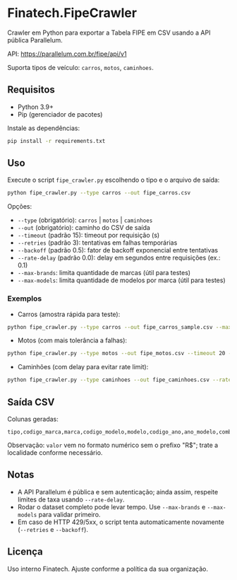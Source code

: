 # Finatech.FipeCrawler

Crawler em Python para exportar a Tabela FIPE em CSV usando a API pública Parallelum.

API: https://parallelum.com.br/fipe/api/v1

Suporta tipos de veículo: `carros`, `motos`, `caminhoes`.

## Requisitos

- Python 3.9+
- Pip (gerenciador de pacotes)

Instale as dependências:

```bash
pip install -r requirements.txt
```

## Uso

Execute o script `fipe_crawler.py` escolhendo o tipo e o arquivo de saída:

```bash
python fipe_crawler.py --type carros --out fipe_carros.csv
```

Opções:

- `--type` (obrigatório): `carros` | `motos` | `caminhoes`
- `--out` (obrigatório): caminho do CSV de saída
- `--timeout` (padrão 15): timeout por requisição (s)
- `--retries` (padrão 3): tentativas em falhas temporárias
- `--backoff` (padrão 0.5): fator de backoff exponencial entre tentativas
- `--rate-delay` (padrão 0.0): delay em segundos entre requisições (ex.: 0.1)
- `--max-brands`: limita quantidade de marcas (útil para testes)
- `--max-models`: limita quantidade de modelos por marca (útil para testes)

### Exemplos

- Carros (amostra rápida para teste):

```bash
python fipe_crawler.py --type carros --out fipe_carros_sample.csv --max-brands 2 --max-models 3 --rate-delay 0.1
```

- Motos (com mais tolerância a falhas):

```bash
python fipe_crawler.py --type motos --out fipe_motos.csv --timeout 20 --retries 5
```

- Caminhões (com delay para evitar rate limit):

```bash
python fipe_crawler.py --type caminhoes --out fipe_caminhoes.csv --rate-delay 0.15
```

## Saída CSV

Colunas geradas:

```
tipo,codigo_marca,marca,codigo_modelo,modelo,codigo_ano,ano_modelo,combustivel,sigla_combustivel,codigo_fipe,mes_referencia,valor
```

Observação: `valor` vem no formato numérico sem o prefixo "R$"; trate a localidade conforme necessário.

## Notas

- A API Parallelum é pública e sem autenticação; ainda assim, respeite limites de taxa usando `--rate-delay`.
- Rodar o dataset completo pode levar tempo. Use `--max-brands` e `--max-models` para validar primeiro.
- Em caso de HTTP 429/5xx, o script tenta automaticamente novamente (`--retries` e `--backoff`).

## Licença

Uso interno Finatech. Ajuste conforme a política da sua organização.